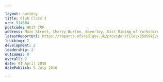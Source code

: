```yaml
---

layout: nursery
title: Club Class 3
urn: 314604
postcode: HU17 7RF
address: Main Street, Cherry Burton, Beverley, East Riding of Yorkshire, HU17 7RF
latestReportUrl: https://reports.ofsted.gov.uk/provider/files/2585871/urn/314604.pdf
teaching: 2
development: 2
leadership: 2
outcomes: 0
overall: 2
date: 01 April 2018 
datePublish: 5 July 2016

---
```

